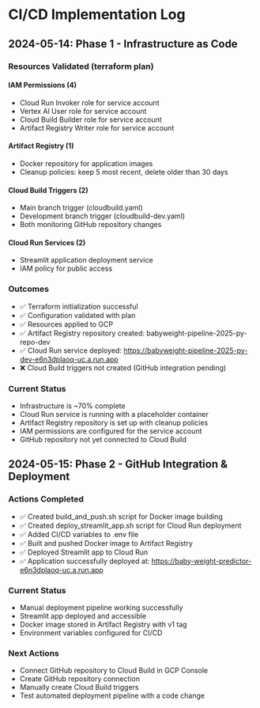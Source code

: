 # CI/CD Implementation Log

## 2024-05-14: Phase 1 - Infrastructure as Code

### Resources Validated (terraform plan)

#### IAM Permissions (4)
- Cloud Run Invoker role for service account
- Vertex AI User role for service account
- Cloud Build Builder role for service account
- Artifact Registry Writer role for service account

#### Artifact Registry (1)
- Docker repository for application images
- Cleanup policies: keep 5 most recent, delete older than 30 days

#### Cloud Build Triggers (2)
- Main branch trigger (cloudbuild.yaml)
- Development branch trigger (cloudbuild-dev.yaml)
- Both monitoring GitHub repository changes

#### Cloud Run Services (2)
- Streamlit application deployment service
- IAM policy for public access

### Outcomes
- ✅ Terraform initialization successful
- ✅ Configuration validated with plan
- ✅ Resources applied to GCP
- ✅ Artifact Registry repository created: babyweight-pipeline-2025-py-repo-dev
- ✅ Cloud Run service deployed: https://babyweight-pipeline-2025-py-dev-e6n3dplaoq-uc.a.run.app
- ❌ Cloud Build triggers not created (GitHub integration pending)

### Current Status
- Infrastructure is ~70% complete
- Cloud Run service is running with a placeholder container
- Artifact Registry repository is set up with cleanup policies
- IAM permissions are configured for the service account
- GitHub repository not yet connected to Cloud Build

## 2024-05-15: Phase 2 - GitHub Integration & Deployment

### Actions Completed
- ✅ Created build_and_push.sh script for Docker image building
- ✅ Created deploy_streamlit_app.sh script for Cloud Run deployment
- ✅ Added CI/CD variables to .env file
- ✅ Built and pushed Docker image to Artifact Registry
- ✅ Deployed Streamlit app to Cloud Run
- ✅ Application successfully deployed at: https://baby-weight-predictor-e6n3dplaoq-uc.a.run.app

### Current Status
- Manual deployment pipeline working successfully
- Streamlit app deployed and accessible
- Docker image stored in Artifact Registry with v1 tag
- Environment variables configured for CI/CD

### Next Actions
- Connect GitHub repository to Cloud Build in GCP Console
- Create GitHub repository connection
- Manually create Cloud Build triggers
- Test automated deployment pipeline with a code change 